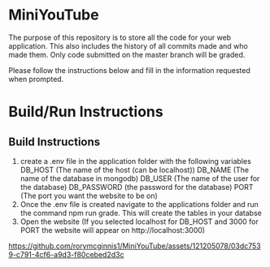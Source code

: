 # MiniYouTube

The purpose of this repository is to store all the code for your web application. This also includes the history of all commits made and who made them. Only code submitted on the master branch will be graded.

Please follow the instructions below and fill in the information requested when prompted.




# Build/Run Instructions

## Build Instructions
1. create a .env file in the application folder with the following variables
DB_HOST (The name of the host (can be localhost))
DB_NAME (The name of the database in mongodb)
DB_USER (The name of the user for the database)
DB_PASSWORD (the password for the database)
PORT (The port you want the website to be on)
2. Once the .env file is created navigate to the applications folder and run the command npm run grade. This will create the tables in your databse
3. Open the website (If you selected localhost for DB_HOST and 3000 for PORT the website will appear on http://localhost:3000)



https://github.com/rorymcginnis1/MiniYouTube/assets/121205078/03dc7539-c791-4cf6-a9d3-f80cebed2d3c

